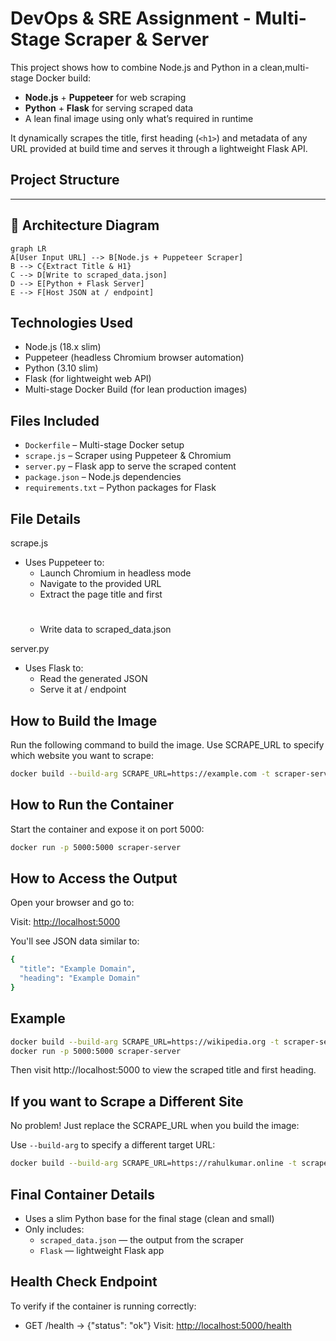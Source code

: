 # DevOps & SRE Assignment - Multi-Stage Scraper & Server

This project shows how to combine Node.js and Python in a clean,multi-stage Docker build:

- **Node.js** + **Puppeteer** for web scraping
- **Python** + **Flask** for serving scraped data
- A lean final image using only what’s required in runtime

It dynamically scrapes the title, first heading (`<h1>`) and metadata of any URL provided at build time and serves it through a lightweight Flask API.

## Project Structure
---

## 📸 Architecture Diagram

```mermaid
graph LR
A[User Input URL] --> B[Node.js + Puppeteer Scraper]
B --> C{Extract Title & H1}
C --> D[Write to scraped_data.json]
D --> E[Python + Flask Server]
E --> F[Host JSON at / endpoint]
```

## Technologies Used
- Node.js (18.x slim)
- Puppeteer (headless Chromium browser automation)
- Python (3.10 slim)
- Flask (for lightweight web API)
- Multi-stage Docker Build (for lean production images)

## Files Included

- `Dockerfile` – Multi-stage Docker setup
- `scrape.js` – Scraper using Puppeteer & Chromium
- `server.py` – Flask app to serve the scraped content
- `package.json` – Node.js dependencies
- `requirements.txt` – Python packages for Flask

## File Details
scrape.js
- Uses Puppeteer to:
  - Launch Chromium in headless mode
  - Navigate to the provided URL
  - Extract the page title and first <h1>
  - Write data to scraped_data.json

server.py
- Uses Flask to:
  - Read the generated JSON
  - Serve it at / endpoint

## How to Build the Image
Run the following command to build the image.
Use SCRAPE_URL to specify which website you want to scrape:
```bash
docker build --build-arg SCRAPE_URL=https://example.com -t scraper-server .
```

## How to Run the Container
Start the container and expose it on port 5000:
```bash
docker run -p 5000:5000 scraper-server
```

## How to Access the Output
Open your browser and go to:

Visit: [http://localhost:5000](http://localhost:5000)

You'll see JSON data similar to:

```bash
{
  "title": "Example Domain",
  "heading": "Example Domain"
}
```

## Example
```bash
docker build --build-arg SCRAPE_URL=https://wikipedia.org -t scraper-server .
docker run -p 5000:5000 scraper-server
```
Then visit http://localhost:5000 to view the scraped title and first heading.


## If you want to Scrape a Different Site
No problem! Just replace the SCRAPE_URL when you build the image:

Use `--build-arg` to specify a different target URL:

```bash
docker build --build-arg SCRAPE_URL=https://rahulkumar.online -t scraper-server .
```


## Final Container Details

- Uses a slim Python base for the final stage (clean and small)
- Only includes:
  - `scraped_data.json` — the output from the scraper
  - `Flask` — lightweight Flask app

## Health Check Endpoint

To verify if the container is running correctly:

- GET /health → {"status": "ok"}
Visit: [http://localhost:5000/health](http://localhost:5000/health)
